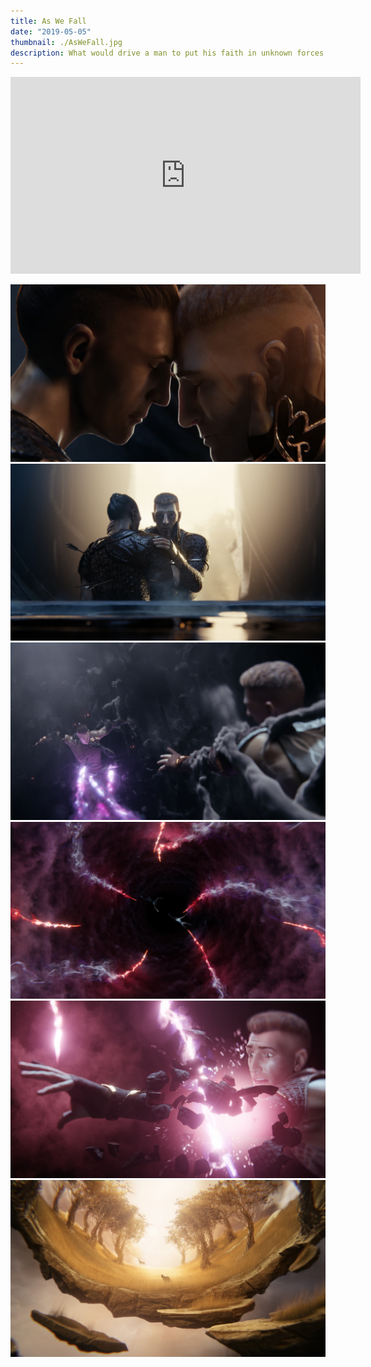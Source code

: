 ```yaml
---
title: As We Fall
date: "2019-05-05"
thumbnail: ./AsWeFall.jpg
description: What would drive a man to put his faith in unknown forces that have tormented him his entire life?  In short, for Val, it was desperation and an unwillingness to accept the death of his Heartlight.  In this music video we got to take players on a surreal journey of self-discovery and tragedy as we told the story of how Varus came to be.
---
```


<div class="post-content-body-wide">

<iframe width="560" height="315" src="https://www.youtube.com/embed/vzNcSvKCOyA?controls=0" title="YouTube video player" frameborder="0" allow="accelerometer; autoplay; clipboard-write; encrypted-media; gyroscope; picture-in-picture" allowfullscreen></iframe>

</div>

![130](./130.jpg)
![100](./100.jpg)
![370](./370.jpg)
![500](./500.jpg)
![510](./510.jpg)
![530](./530_1.jpg)
